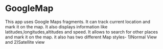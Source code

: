 # GoogleMap
This app uses Google Maps fragments. It can track current location and mark it on the map.
It also displays information like latitudes,longitudes,altitudes and speed.
It allows to search for other places and mark it on the map.
it also has two different Map styles-
  1)Normal View and 2)Satellite view

